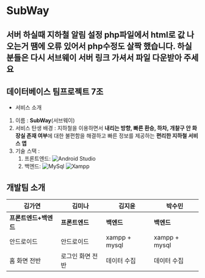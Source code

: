 # SubWay
## 서버 하실때 지하철 알림 설정 php파일에서 html로 값 나오는거 땜에 오류 있어서 php수정도 살짝 했습니다. 하실 분들은 다시 서브웨이 서버 링크 가셔서 파일 다운받아 주세요
## 데이터베이스 팀프로젝트 7조

- 서비스 소개

1. 이름 : **SubWay**(서브웨이)
2. 서비스 탄생 배경 : 지하철을 이용하면서 **내리는 방향, 빠른 환승, 하차, 개찰구 안 화장실 존재 여부**에 대한 불편함을 해결하고 빠른 정보를 제공하는 **편리한 지하철 서비스 앱**
3. 기술 스택 :
   1. 프론트엔드: ![Android Studio](https://img.shields.io/badge/Android%20Studio-3DDC84.svg?&style=for-the-badge&logo=Android%20Studio&logoColor=white)
   2. 백엔드: ![MySql](https://img.shields.io/badge/MySql-%234479A1.svg?&style=for-the-badge&logo=MySql&logoColor=white)
   ![Xampp](https://img.shields.io/badge/Xampp-%23FB7A24.svg?&style=for-the-badge&logo=Xampp&logoColor=white)

## 개발팀 소개
|김가연|김미나|김지윤|박수민|
|------|---|---|---|
|**프론트엔드+백엔드**|**프론트엔드**|**백엔드**|**백엔드**|
|안드로이드|안드로이드|xampp + mysql|xampp + mysql|
|홈 화면 전반|로그인 화면 전반|데이터 수집|데이터 수집|
